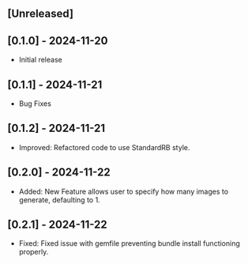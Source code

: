 ## [Unreleased]

## [0.1.0] - 2024-11-20

- Initial release

## [0.1.1] - 2024-11-21

- Bug Fixes

## [0.1.2] - 2024-11-21

- Improved: Refactored code to use StandardRB style.

## [0.2.0] - 2024-11-22

- Added: New Feature allows user to specify how many images to generate, defaulting to 1.

## [0.2.1] - 2024-11-22

- Fixed: Fixed issue with gemfile preventing bundle install functioning properly.